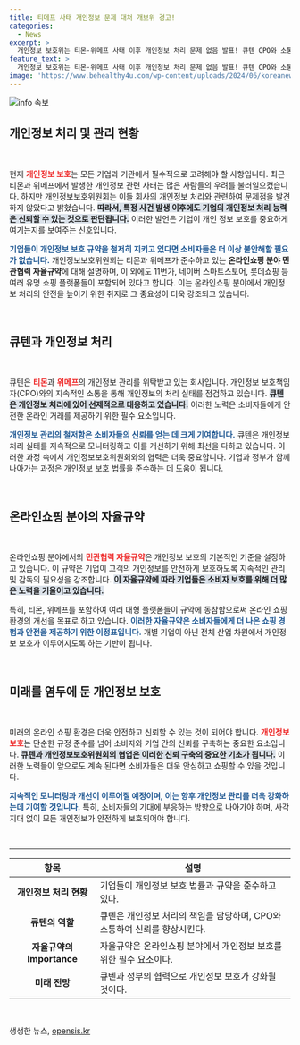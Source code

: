 ```yaml
---
title: 티메프 사태 개인정보 문제 대처 개보위 경고!
categories:
  - News
excerpt: >
  개인정보 보호위는 티몬·위메프 사태 이후 개인정보 처리 문제 없음 발표! 큐텐 CPO와 소통하며 선제적 확인을 진행, 온라인쇼핑 분야의 안전장치 강화에 나선다. 클릭해서 자세한 내용을 확인하세요!
feature_text: >
  개인정보 보호위는 티몬·위메프 사태 이후 개인정보 처리 문제 없음 발표! 큐텐 CPO와 소통하며 선제적 확인을 진행, 온라인쇼핑 분야의 안전장치 강화에 나선다. 클릭해서 자세한 내용을 확인하세요!
image: 'https://www.behealthy4u.com/wp-content/uploads/2024/06/koreanews.jpg'
---
```


<p><img src="https://www.behealthy4u.com/wp-content/uploads/2024/06/koreanews.jpg" alt="info 속보" /></p>

<h2 data-ke-size="size26">개인정보 처리 및 관리 현황</h2>

<p data-ke-size="size16">&nbsp;</p>

<p>현재 <b><span style="color: #ee2323;">개인정보 보호</span></b>는 모든 기업과 기관에서 필수적으로 고려해야 할 사항입니다. 최근 티몬과 위메프에서 발생한 개인정보 관련 사태는 많은 사람들의 우려를 불러일으켰습니다. 하지만 개인정보보호위원회는 이들 회사의 개인정보 처리와 관련하여 문제점을 발견하지 않았다고 밝혔습니다. <b><span style="background-color: #21538527;">따라서, 특정 사건 발생 이후에도 기업의 개인정보 처리 능력은 신뢰할 수 있는 것으로 판단됩니다.</span></b> 이러한 발언은 기업이 개인 정보 보호를 중요하게 여기는지를 보여주는 신호입니다.</p>

<p><b><span style="color: #1a5490;">기업들이 개인정보 보호 규약을 철저히 지키고 있다면 소비자들은 더 이상 불안해할 필요가 없습니다.</span></b> 개인정보보호위원회는 티몬과 위메프가 준수하고 있는 <b>온라인쇼핑 분야 민관협력 자율규약</b>에 대해 설명하며, 이 외에도 11번가, 네이버 스마트스토어, 롯데쇼핑 등 여러 유명 쇼핑 플랫폼들이 포함되어 있다고 합니다. 이는 온라인쇼핑 분야에서 개인정보 처리의 안전을 높이기 위한 취지로 그 중요성이 더욱 강조되고 있습니다.</p>

<p data-ke-size="size16">&nbsp;</p>

<h2 data-ke-size="size26">큐텐과 개인정보 처리</h2>

<p data-ke-size="size16">&nbsp;</p>

<p>큐텐은 <b><span style="color: #ee2323;">티몬</span></b>과 <b><span style="color: #ee2323;">위메프</span></b>의 개인정보 관리를 위탁받고 있는 회사입니다. 개인정보 보호책임자(CPO)와의 지속적인 소통을 통해 개인정보의 처리 실태를 점검하고 있습니다. <b><span style="background-color: #21538527;">큐텐은 개인정보 처리에 있어 선제적으로 대응하고 있습니다.</span></b> 이러한 노력은 소비자들에게 안전한 온라인 거래를 제공하기 위한 필수 요소입니다.</p>

<p><b><span style="color: #1a5490;">개인정보 관리의 철저함은 소비자들의 신뢰를 얻는 데 크게 기여합니다.</span></b> 큐텐은 개인정보 처리 실태를 지속적으로 모니터링하고 이를 개선하기 위해 최선을 다하고 있습니다. 이러한 과정 속에서 개인정보보호위원회와의 협력은 더욱 중요합니다. 기업과 정부가 함께 나아가는 과정은 개인정보 보호 법률을 준수하는 데 도움이 됩니다.</p>

<p data-ke-size="size16">&nbsp;</p>

<h2 data-ke-size="size26">온라인쇼핑 분야의 자율규약</h2>

<p data-ke-size="size16">&nbsp;</p>

<p>온라인쇼핑 분야에서의 <b><span style="color: #ee2323;">민관협력 자율규약</span></b>은 개인정보 보호의 기본적인 기준을 설정하고 있습니다. 이 규약은 기업이 고객의 개인정보를 안전하게 보호하도록 지속적인 관리 및 감독의 필요성을 강조합니다. <b><span style="background-color: #21538527;">이 자율규약에 따라 기업들은 소비자 보호를 위해 더 많은 노력을 기울이고 있습니다.</span></b></p>

<p>특히, 티몬, 위메프를 포함하여 여러 대형 플랫폼들이 규약에 동참함으로써 온라인 쇼핑 환경의 개선을 목표로 하고 있습니다. <b><span style="color: #1a5490;">이러한 자율규약은 소비자들에게 더 나은 쇼핑 경험과 안전을 제공하기 위한 이정표입니다.</span></b> 개별 기업이 아닌 전체 산업 차원에서 개인정보 보호가 이루어지도록 하는 기반이 됩니다.</p>

<p data-ke-size="size16">&nbsp;</p>

<h2 data-ke-size="size26">미래를 염두에 둔 개인정보 보호</h2>

<p data-ke-size="size16">&nbsp;</p>

<p>미래의 온라인 쇼핑 환경은 더욱 안전하고 신뢰할 수 있는 것이 되어야 합니다. <b><span style="color: #ee2323;">개인정보 보호</span></b>는 단순한 규정 준수를 넘어 소비자와 기업 간의 신뢰를 구축하는 중요한 요소입니다. <b><span style="background-color: #21538527;">큐텐과 개인정보보호위원회의 협업은 이러한 신뢰 구축의 중요한 기초가 됩니다.</span></b> 이러한 노력들이 앞으로도 계속 된다면 소비자들은 더욱 안심하고 쇼핑할 수 있을 것입니다.</p>

<p><b><span style="color: #1a5490;">지속적인 모니터링과 개선이 이루어질 예정이며, 이는 향후 개인정보 관리를 더욱 강화하는데 기여할 것입니다.</span></b> 특히, 소비자들의 기대에 부응하는 방향으로 나아가야 하며, 사각지대 없이 모든 개인정보가 안전하게 보호되어야 합니다.</p>

<p data-ke-size="size16">&nbsp;</p>

<hr>

<table>
    <thead>
        <tr>
            <th><b>항목</b></th>
            <th><b>설명</b></th>
        </tr>
    </thead>
    <tbody>
        <tr>
            <td style="text-align: center; height: 17px;"><b>개인정보 처리 현황</b></td>
            <td>기업들이 개인정보 보호 법률과 규약을 준수하고 있다.</td>
        </tr>
        <tr>
            <td style="text-align: center; height: 17px;"><b>큐텐의 역할</b></td>
            <td>큐텐은 개인정보 처리의 책임을 담당하며, CPO와 소통하여 신뢰를 향상시킨다.</td>
        </tr>
        <tr>
            <td style="text-align: center; height: 17px;"><b>자율규약의 Importance</b></td>
            <td>자율규약은 온라인쇼핑 분야에서 개인정보 보호를 위한 필수 요소이다.</td>
        </tr>
        <tr>
            <td style="text-align: center; height: 17px;"><b>미래 전망</b></td>
            <td>큐텐과 정부의 협력으로 개인정보 보호가 강화될 것이다.</td>
        </tr>
    </tbody>
</table>

<p data-ke-size="size16">&nbsp;</p>
생생한 뉴스, <a href="https://opensis.kr" rel="dofollow">opensis.kr</a>


